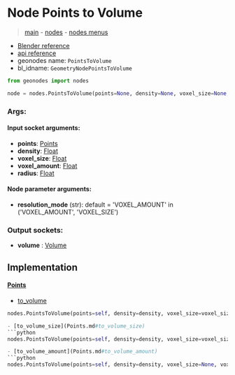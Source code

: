 # Node Points to Volume

> [main](../structure.md) - [nodes](nodes.md) - [nodes menus](nodes_menus.md)

- [Blender reference](https://docs.blender.org/manual/en/latest/modeling/geometry_nodes/point/points_to_volume.html)
- [api reference](https://docs.blender.org/api/current/bpy.types.GeometryNodePointsToVolume.html)
- geonodes name: `PointsToVolume`
- bl_idname: `GeometryNodePointsToVolume`

```python
from geonodes import nodes

node = nodes.PointsToVolume(points=None, density=None, voxel_size=None, voxel_amount=None, radius=None, resolution_mode='VOXEL_AMOUNT')
```

### Args:

#### Input socket arguments:

- **points**: [Points](Points.md)
- **density**: [Float](Float.md)
- **voxel_size**: [Float](Float.md)
- **voxel_amount**: [Float](Float.md)
- **radius**: [Float](Float.md)

#### Node parameter arguments:

- **resolution_mode** (str): default = 'VOXEL_AMOUNT' in ('VOXEL_AMOUNT', 'VOXEL_SIZE')

### Output sockets:

- **volume** : [Volume](Volume.md)

## Implementation

#### [Points](Points.md)

 - [to_volume](Points.md#to_volume)
  ```python
  nodes.PointsToVolume(points=self, density=density, voxel_size=voxel_size, voxel_amount=voxel_amount, radius=radius, resolution_mode=resolution_mode  ```

 - [to_volume_size](Points.md#to_volume_size)
  ```python
  nodes.PointsToVolume(points=self, density=density, voxel_size=voxel_size, voxel_amount=None, radius=radius, resolution_mode='VOXEL_SIZE'  ```

 - [to_volume_amount](Points.md#to_volume_amount)
  ```python
  nodes.PointsToVolume(points=self, density=density, voxel_size=None, voxel_amount=voxel_amount, radius=radius, resolution_mode='VOXEL_AMOUNT'  ```

